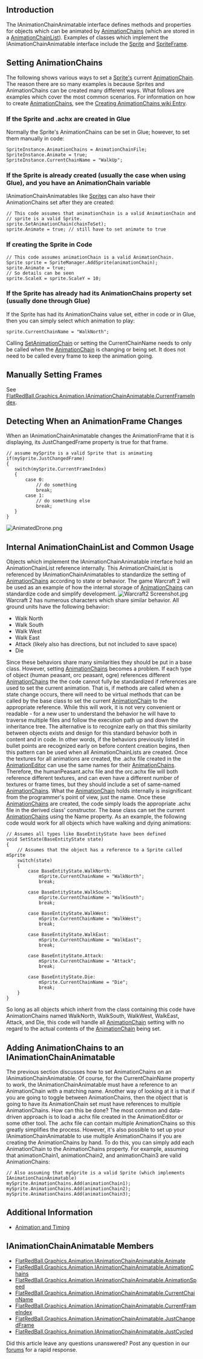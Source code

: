 ## Introduction

The IAnimationChainAnimatable interface defines methods and properties for objects which can be animated by [AnimationChains](/frb/docs/index.php?title=FlatRedBall.Graphics.Animation.AnimationChain "FlatRedBall.Graphics.Animation.AnimationChain") (which are stored in a [AnimationChainList](/frb/docs/index.php?title=FlatRedBall.Graphics.Animation.AnimationChainList "FlatRedBall.Graphics.Animation.AnimationChainList")). Examples of classes which implement the IAnimationChainAnimatable interface include the [Sprite](/frb/docs/index.php?title=FlatRedBall.Sprite "FlatRedBall.Sprite") and [SpriteFrame](/frb/docs/index.php?title=FlatRedBall.ManagedSpriteGroups.SpriteFrame "FlatRedBall.ManagedSpriteGroups.SpriteFrame").

## Setting AnimationChains

The following shows various ways to set a [Sprite's](/frb/docs/index.php?title=FlatRedBall.Sprite "FlatRedBall.Sprite") current [AnimationChain](/frb/docs/index.php?title=FlatRedBall.Graphics.Animation.AnimationChain "FlatRedBall.Graphics.Animation.AnimationChain"). The reason there are so many examples is because Sprites and AnimationChains can be created many different ways. What follows are examples which cover the most common scenarios. For information on how to create [AnimationChains](/frb/docs/index.php?title=FlatRedBall.Graphics.Animation.AnimationChain "FlatRedBall.Graphics.Animation.AnimationChain"), see the [Creating AnimationChains wiki Entry](/frb/docs/index.php?title=FlatRedBall.Graphics.Animation.AnimationChain#Creating_AnimationChains "FlatRedBall.Graphics.Animation.AnimationChain").

### If the Sprite and .achx are created in Glue

Normally the Sprite's AnimationChains can be set in Glue; however, to set them manually in code:

    SpriteInstance.AnimationChains = AnimationChainFile;
    SpriteInstance.Animate = true;
    SpriteInstance.CurrentChainName = "WalkUp";

### If the Sprite is already created (usually the case when using Glue), and you have an AnimationChain variable

IAnimationChainAnimatables like [Sprites](/frb/docs/index.php?title=FlatRedBall.Sprite "FlatRedBall.Sprite") can also have their AnimationChains set after they are created:

    // This code assumes that animationChain is a valid AnimationChain and
    // sprite is a valid Sprite.
    sprite.SetAnimationChain(chainToSet);
    sprite.Animate = true; // still have to set animate to true

### If creating the Sprite in Code

    // This code assumes animationChain is a valid AnimationChain.
    Sprite sprite = SpriteManager.AddSprite(animationChain);
    sprite.Animate = true;
    // So details can be seen
    sprite.ScaleX = sprite.ScaleY = 10;

### If the Sprite has already had its AnimationChains property set (usually done through Glue)

If the Sprite has had its AnimationChains value set, either in code or in Glue, then you can simply select which animation to play:

    sprite.CurrentChainName = "WalkNorth";

Calling [SetAnimationChain](/frb/docs/index.php?title=FlatRedBall.Sprite.SetAnimationChain "FlatRedBall.Sprite.SetAnimationChain") or setting the CurrentChainName needs to only be called when the [AnimationChain](/frb/docs/index.php?title=FlatRedBall.Graphics.Animation.AnimationChain "FlatRedBall.Graphics.Animation.AnimationChain") is changing or being set. It does not need to be called every frame to keep the animation going.

## Manually Setting Frames

See [FlatRedBall.Graphics.Animation.IAnimationChainAnimatable.CurrentFrameIndex](/frb/docs/index.php?title=FlatRedBall.Graphics.Animation.IAnimationChainAnimatable.CurrentFrameIndex "FlatRedBall.Graphics.Animation.IAnimationChainAnimatable.CurrentFrameIndex").

## Detecting When an AnimationFrame Changes

When an IAnimationChainAnimatable changes the AnimationFrame that it is displaying, its JustChangedFrame property is true for that frame.

    // assume mySprite is a valid Sprite that is animating
    if(mySprite.JustChangedFrame)
    {
       switch(mySprite.CurrentFrameIndex)
       {
           case 0:
               // do something
               break;
           case 1:
               // do something else
               break;
       }
    }

![AnimatedDrone.png](/media/migrated_media-AnimatedDrone.png)

## Internal AnimationChainList and Common Usage

Objects which implement the IAnimationChainAnimatable interface hold an AnimationChainList reference internally. This AnimationChainList is referenced by IAnimationChainAnimatables to standardize the setting of [AnimationChains](/frb/docs/index.php?title=FlatRedBall.Graphics.Animation.AnimationChain "FlatRedBall.Graphics.Animation.AnimationChain") according to state or behavior. The game Warcraft 2 will be used as an example of how the internal storage of [AnimationChains](/frb/docs/index.php?title=FlatRedBall.Graphics.Animation.AnimationChain "FlatRedBall.Graphics.Animation.AnimationChain") can standardize code and simplify development. ![Warcraft2 Screenshot.jpg](/media/migrated_media-Warcraft2_Screenshot.jpg) Warcraft 2 has numerous characters which share similar behavior. All ground units have the following behavior:

-   Walk North
-   Walk South
-   Walk West
-   Walk East
-   Attack (likely also has directions, but not included to save space)
-   Die

Since these behaviors share many similarities they should be put in a base class. However, setting [AnimationChains](/frb/docs/index.php?title=FlatRedBall.Graphics.Animation.AnimationChain "FlatRedBall.Graphics.Animation.AnimationChain") becomes a problem. If each type of object (human peasant, orc peasant, ogre) references different [AnimationChains](/frb/docs/index.php?title=FlatRedBall.Graphics.Animation.AnimationChain "FlatRedBall.Graphics.Animation.AnimationChain") the the code cannot fully be standardized if references are used to set the current animation. That is, if methods are called when a state change occurs, there will need to be virtual methods that can be called by the base class to set the current [AnimationChain](/frb/docs/index.php?title=FlatRedBall.Graphics.Animation.AnimationChain "FlatRedBall.Graphics.Animation.AnimationChain") to the appropriate reference. While this will work, it is not very convenient or readable - for a new user to understand the behavior he will have to traverse multiple files and follow the execution path up and down the inheritance tree. The alternative is to recognize early on that this similarity between objects exists and design for this standard behavior both in content and in code. In other words, if the behaviors previously listed in bullet points are recognized early on before content creation begins, then this pattern can be used when all AnimationChainLists are created. Once the textures for all animations are created, the .achx file created in the [AnimationEditor](/AnimationEditorWiki/index.php?title=Main_Page) can use the same names for their [AnimationChains](/frb/docs/index.php?title=FlatRedBall.Graphics.Animation.AnimationChain "FlatRedBall.Graphics.Animation.AnimationChain"). Therefore, the humanPeasant.achx file and the orc.achx file will both reference different textures, and can even have a different number of textures or frame times, but they should include a set of same-named [AnimationChains](/frb/docs/index.php?title=FlatRedBall.Graphics.Animation.AnimationChain "FlatRedBall.Graphics.Animation.AnimationChain"). What the [AnimationChain](/frb/docs/index.php?title=FlatRedBall.Graphics.Animation.AnimationChain "FlatRedBall.Graphics.Animation.AnimationChain") holds internally is insignificant from the programmer's point of view, just the name. Once these [AnimationChains](/frb/docs/index.php?title=FlatRedBall.Graphics.Animation.AnimationChain "FlatRedBall.Graphics.Animation.AnimationChain") are created, the code simply loads the appropriate .achx file in the derived class' constructor. The base class can set the current [AnimationChains](/frb/docs/index.php?title=FlatRedBall.Graphics.Animation.AnimationChain "FlatRedBall.Graphics.Animation.AnimationChain") using the Name property. As an example, the following code would work for all objects which have walking and dying animations:

    // Assumes all types like BaseEntityState have been defined
    void SetState(BaseEntityState state)
    {
        // Assumes that the object has a reference to a Sprite called mSprite
        switch(state)
        {
            case BaseEntityState.WalkNorth:
                mSprite.CurrentChainName = "WalkNorth";
                break;

            case BaseEntityState.WalkSouth:
                mSprite.CurrentChainName = "WalkSouth";
                break;

            case BaseEntityState.WalkWest:
                mSprite.CurrentChainName = "WalkWest";
                break;

            case BaseEntityState.WalkEast:
                mSprite.CurrentChainName = "WalkEast";
                break;

            case BaseEntityState.Attack:
                mSprite.CurrentChainName = "Attack";
                break;

            case BaseEntityState.Die:
                mSprite.CurrentChainName = "Die";
                break;
        }
    }

So long as all objects which inherit from the class containing this code have AnimationChains named WalkNorth, WalkSouth, WalkWest, WalkEast, Attack, and Die, this code will handle all [AnimationChain](/frb/docs/index.php?title=FlatRedBall.Graphics.Animation.AnimationChain "FlatRedBall.Graphics.Animation.AnimationChain") setting with no regard to the actual contents of the [AnimationChain](/frb/docs/index.php?title=FlatRedBall.Graphics.Animation.AnimationChain "FlatRedBall.Graphics.Animation.AnimationChain") being set.

## Adding AnimationChains to an IAnimationChainAnimatable

The previous section discusses how to set AnimationChains on an IAnimationChainAnimatable. Of course, for the CurrentChainName property to work, the IAnimationChainAnimatable must have a reference to an AnimationChain with a matching name. Another way of looking at it is that if you are going to toggle between AnimationChains, then the object that is going to have its AnimationChain set must have references to multiple AnimationChains. How can this be done? The most common and data-driven approach is to load a .achx file created in the AnimationEditor or some other tool. The .achx file can contain multiple AnimationChains so this greatly simplifies the process. However, it's also possible to set up your IAnimationChainAnimatable to use multiple AnimationChains if you are creating the AnimationChains by hand. To do this, you can simply add each AnimationChain to the AnimationChains property. For example, assuming that animationChain1, animationChain2, and animationChain3 are valid AnimationChains:

    // Also assuming that mySprite is a valid Sprite (which implements IAnimationChainAnimatable)
    mySprite.AnimationChains.Add(animationChain1);
    mySprite.AnimationChains.Add(animationChain2);
    mySprite.AnimationChains.Add(animationChain3);

## Additional Information

-   [Animation and Timing](/frb/docs/index.php?title=FlatRedBall.Graphics.Animation.IAnimationChainAnimatable:Animation_and_Timing "FlatRedBall.Graphics.Animation.IAnimationChainAnimatable:Animation and Timing")

## IAnimationChainAnimatable Members

-   [FlatRedBall.Graphics.Animation.IAnimationChainAnimatable.Animate](/frb/docs/index.php?title=FlatRedBall.Graphics.Animation.IAnimationChainAnimatable.Animate "FlatRedBall.Graphics.Animation.IAnimationChainAnimatable.Animate")
-   [FlatRedBall.Graphics.Animation.IAnimationChainAnimatable.AnimationChains](/frb/docs/index.php?title=FlatRedBall.Graphics.Animation.IAnimationChainAnimatable.AnimationChains "FlatRedBall.Graphics.Animation.IAnimationChainAnimatable.AnimationChains")
-   [FlatRedBall.Graphics.Animation.IAnimationChainAnimatable.AnimationSpeed](/frb/docs/index.php?title=FlatRedBall.Graphics.Animation.IAnimationChainAnimatable.AnimationSpeed "FlatRedBall.Graphics.Animation.IAnimationChainAnimatable.AnimationSpeed")
-   [FlatRedBall.Graphics.Animation.IAnimationChainAnimatable.CurrentChainName](/frb/docs/index.php?title=FlatRedBall.Graphics.Animation.IAnimationChainAnimatable.CurrentChainName "FlatRedBall.Graphics.Animation.IAnimationChainAnimatable.CurrentChainName")
-   [FlatRedBall.Graphics.Animation.IAnimationChainAnimatable.CurrentFrameIndex](/frb/docs/index.php?title=FlatRedBall.Graphics.Animation.IAnimationChainAnimatable.CurrentFrameIndex "FlatRedBall.Graphics.Animation.IAnimationChainAnimatable.CurrentFrameIndex")
-   [FlatRedBall.Graphics.Animation.IAnimationChainAnimatable.JustChangedFrame](/frb/docs/index.php?title=FlatRedBall.Graphics.Animation.IAnimationChainAnimatable.JustChangedFrame "FlatRedBall.Graphics.Animation.IAnimationChainAnimatable.JustChangedFrame")
-   [FlatRedBall.Graphics.Animation.IAnimationChainAnimatable.JustCycled](/frb/docs/index.php?title=FlatRedBall.Graphics.Animation.IAnimationChainAnimatable.JustCycled "FlatRedBall.Graphics.Animation.IAnimationChainAnimatable.JustCycled")

Did this article leave any questions unanswered? Post any question in our [forums](/frb/forum.md) for a rapid response.
